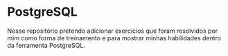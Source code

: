 # PostgreSQL
 Nesse repositório pretendo adicionar exercícios que foram resolvidos por mim como forma de treinamento e para mostrar minhas habilidades dentro da ferramenta PostgreSQL.
